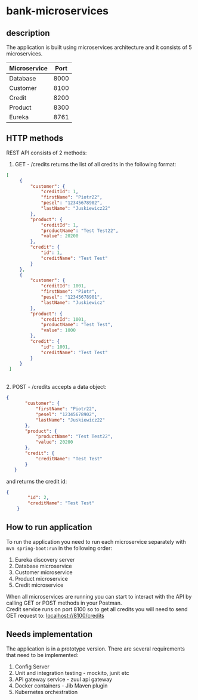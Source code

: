 # bank-microservices

## description

The application is built using microservices architecture and it consists of 5 microservices.

| Microservice  |  Port |   
|---|---|
|  Database |  8000 |   
|  Customer |   8100|   
| Credit  | 8200  |  
|  Product | 8300  |   
|  Eureka | 8761  |   



## HTTP methods 

REST API consists of 2 methods:



1. GET - /credits returns the list of all credits in the following format:

```json
[
     {
         "customer": {
             "creditId": 1,
             "firstName": "Piotr22",
             "pesel": "12345678902",
             "lastName": "Juskiewicz22"
         },
         "product": {
             "creditId": 1,
             "productName": "Test Test22",
             "value": 20200
         },
         "credit": {
             "id": 1,
             "creditName": "Test Test"
         }
     },
     {
         "customer": {
             "creditId": 1001,
             "firstName": "Piotr",
             "pesel": "12345678901",
             "lastName": "Juskiewicz"
         },
         "product": {
             "creditId": 1001,
             "productName": "Test Test",
             "value": 1000
         },
         "credit": {
             "id": 1001,
             "creditName": "Test Test"
         }
     }
 ]
```

 <br />
 2. POST - /credits accepts a data object:
 
```json
{
       "customer": {
           "firstName": "Piotr22",
           "pesel": "12345678902",
           "lastName": "Juskiewicz22"
       },
       "product": {
           "productName": "Test Test22",
           "value": 20200
       },
       "credit": {
           "creditName": "Test Test"
       }
   }
```

   and returns the credit id:
   
   ```json
   {
           "id": 2,
           "creditName": "Test Test"
       }
   ```
   
    
 ## How to run application
 
 To run the application you need to run each microservice 
 separately with `mvn spring-boot:run` in the following order:
 1. Eureka discovery server
 2. Database microservice
 3. Customer microservice
 4. Product microservice
 5. Credit microservice
 
 When all microservices are running you can start to interact with
 the API by calling GET or POST methods in your Postman.
 <br />
 Credit service runs on port 8100 so to get all credits you will
 need to send GET request to:
  [localhost://8100/credits](localhost://8100/credits)
    
 ## Needs implementation
 
 The application is in a prototype version. There are several requirements that
 need to be implemented:
 
 1. Config Server
 2. Unit and integration testing - mockito, junit etc
 3. API gateway service - zuul api gateway
 4. Docker containers - Jib Maven plugin
 5. Kubernetes orchestration
